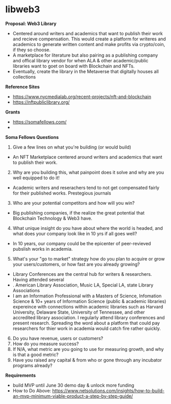 # libweb3
**Proposal: Web3 Library**
- Centered around writers and academics that want to publish their work and recieve compensation. This would create a platform for writeres and academics to generate written content and make profits via crypto/coin, if they so choose. 
- A marketplace for literature but also pairing as a publishing company and offical library vendor for when ALA & other academic/public libraries want to goet on board with Blockchain and NFTs.
- Eventually, create the library in the Metaverse that digitally houses all collections 

**Reference Sites**
- https://www.nycmedialab.org/recent-projects/nft-and-blockchain
- https://nftpubliclibrary.org/

**Grants** 
- https://somafellows.com/
- 
**Soma Fellows Questions**
1. Give a few lines on what you're building (or would build)
- An NFT Marketplace centered around writers and academics that want to publish their work. 

2. Why are you building this, what painpoint does it solve and why are you well equipped to do it!
- Academic writers and reserachers tend to not get compensated fairly for their published works. Prestegious journals 

3. Who are your potential competitors and how will you win?
- Big publishing companies, if the realize the great potential that Blockchain Technology & Web3 have. 

4. What unique insight do you have about where the world is headed, and what does your company look like in 10 yrs if all goes well?
- In 10 years, our company could be the epicenter of peer-revieved pubslish works in academia. 

5. What's your "go to market" strategy how do you plan to acquire or grow your users/customers, or how fast are you already growing? 
- Library Conferences are the central hub for writers & researchers. Having attended several 
- . American Library Association, Music LA, Special LA, state Library Associations
- I am an Information Professional with a Masters of Science, Infomation Science & 10+ years of Information Science (public & academic libraries) expereince with connections within academic libraries such as Harvard University, Delaware State, University of Tennessee, and other accredited library association. I regularly attend library conferences and present research. Spreading the word about a platform that could pay researchers for thier work in academia would catch fire rather quickly. 
6. Do you have revenue, users or customers?
7. How do you measure success?
8. If N/A, what metric are you going to use for measuring growth, and why is that a good metric?
9. Have you raised any capital & from who or gone through any incubator programs already?

**Requirements**
- build MVP until June 30 demo day & unlock more funding
- How to Do Above: https://www.netsolutions.com/insights/how-to-build-an-mvp-minimum-viable-product-a-step-by-step-guide/
